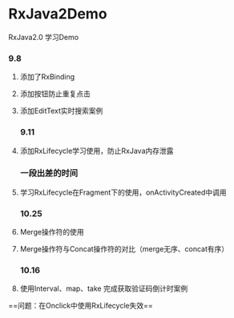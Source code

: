 # RxJava2Demo

RxJava2.0 学习Demo

### 9.8

1.  添加了RxBinding
2.  添加按钮防止重复点击
3.  添加EditText实时搜索案例

    ### 9.11

4.  添加RxLifecycle学习使用，防止RxJava内存泄露

    ### 一段出差的时间

5.  学习RxLifecycle在Fragment下的使用，onActivityCreated中调用

    ### 10.25

6.  Merge操作符的使用
7.  Merge操作符与Concat操作符的对比（merge无序、concat有序）

    ### 10.16

8.  使用Interval、map、take 完成获取验证码倒计时案例

==问题：在Onclick中使用RxLifecycle失效==